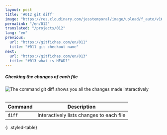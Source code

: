 ```yaml
---
layout: post
title: '#012 git diff'
image: "https://res.cloudinary.com/jesstemporal/image/upload/f_auto/v1642878595/gitfichas/en/012/thumbnail_qp8kmt.jpg"
permalink: "/en/012"
translated: "/projects/012"
lang: "en"
previous:
  url: "https://gitfichas.com/en/011"
  title: "#011 git checkout name"
next:
  url: "https://gitfichas.com/en/013"
  title: "#013 what is HEAD?"
---
```

##### Checking the changes of each file

<img alt="The command git diff shows you all the changes made interactively" src="https://res.cloudinary.com/jesstemporal/image/upload/v1642878595/gitfichas/en/012/full_clteoi.jpg"><br><br>

| Command | Description |
|---------|-------------|
| `diff` | Interactively lists changes to each file |
{: .styled-table}

